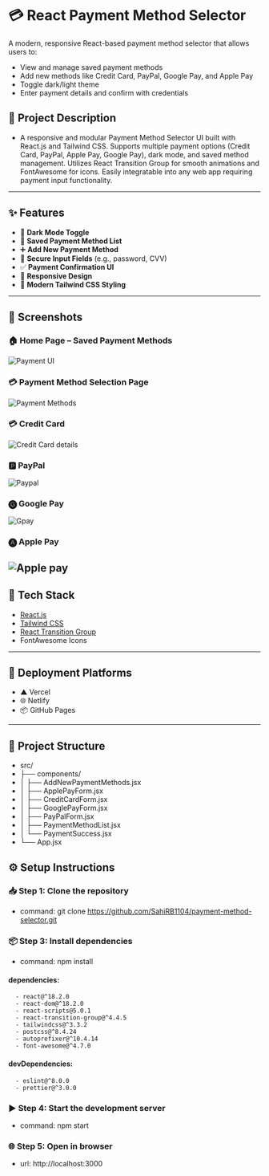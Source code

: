 # 💳 React Payment Method Selector

A modern, responsive React-based payment method selector that allows users to:
- View and manage saved payment methods
- Add new methods like Credit Card, PayPal, Google Pay, and Apple Pay
- Toggle dark/light theme
- Enter payment details and confirm with credentials
## 📖 Project Description
-  A responsive and modular Payment Method Selector UI built with React.js and Tailwind CSS. Supports multiple payment options (Credit Card, PayPal, Apple Pay, Google Pay), dark mode, and saved method management. Utilizes React Transition Group for smooth animations and FontAwesome for icons. Easily integratable into any web app requiring payment input functionality.
---

## ✨ Features

- 🔘 **Dark Mode Toggle**
- 💾 **Saved Payment Method List**
- ➕ **Add New Payment Method**
- 🔐 **Secure Input Fields** (e.g., password, CVV)
- ✅ **Payment Confirmation UI**
- 📱 **Responsive Design**
- 🎨 **Modern Tailwind CSS Styling**

---
## 📸 Screenshots

### 🏠 Home Page – Saved Payment Methods
 ![Payment UI](screenshots/image.png)
 
### 💳 Payment Method Selection Page
 ![Payment Methods](screenshots/image1.png)
 
### 💳 Credit Card
 ![Credit Card details](screenshots/image2.png)
 
### 🅿️ PayPal
 ![Paypal](screenshots/image3.png)

### 🅖 Google Pay
 ![Gpay](screenshots/image4.png)

### 🅐 Apple Pay
 ![Apple pay](screenshots/image5.png)
---

## 🚀 Tech Stack

- [React.js](https://reactjs.org/)
- [Tailwind CSS](https://tailwindcss.com/)
- [React Transition Group](https://reactcommunity.org/react-transition-group/)
- FontAwesome Icons

---



## 🚢 Deployment Platforms

- ▲ Vercel  
- 🌐 Netlify  
- 📦 GitHub Pages

---

## 📂 Project Structure
   - src/
   - ├── components/
   - │ ├── AddNewPaymentMethods.jsx
   - │ ├── ApplePayForm.jsx
   - │ ├── CreditCardForm.jsx
   - │ ├── GooglePayForm.jsx
   - │ ├── PayPalForm.jsx
   - │ ├── PaymentMethodList.jsx
   - │ └── PaymentSuccess.jsx
   - └── App.jsx



## ⚙️ Setup Instructions

### 📥 Step 1: Clone the repository
  - command: git clone https://github.com/SahiRB1104/payment-method-selector.git

### 📦 Step 3: Install dependencies
   - command: npm install
  #### dependencies:
      - react@^18.2.0
      - react-dom@^18.2.0
      - react-scripts@5.0.1
      - react-transition-group@^4.4.5
      - tailwindcss@^3.3.2
      - postcss@^8.4.24
      - autoprefixer@^10.4.14
      - font-awesome@^4.7.0
  #### devDependencies:
      - eslint@^8.0.0
      - prettier@^3.0.0

### ▶️ Step 4: Start the development server
   - command: npm start

### 🌐 Step 5: Open in browser
   - url: http://localhost:3000




